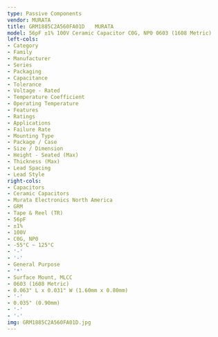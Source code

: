 ```yaml
---
type: Passive Components
vendor: MURATA
title: GRM1885C2A560FA01D　　MURATA
model: 56pF ±1% 100V Ceramic Capacitor C0G, NP0 0603 (1608 Metric)
left-cols:
- Category
- Family
- Manufacturer
- Series
- Packaging 
- Capacitance
- Tolerance
- Voltage - Rated
- Temperature Coefficient
- Operating Temperature
- Features
- Ratings
- Applications
- Failure Rate
- Mounting Type
- Package / Case
- Size / Dimension
- Height - Seated (Max)
- Thickness (Max)
- Lead Spacing
- Lead Style
right-cols:
- Capacitors
- Ceramic Capacitors
- Murata Electronics North America
- GRM
- Tape & Reel (TR) 
- 56pF
- ±1%
- 100V
- C0G, NP0
- -55°C ~ 125°C
- '-'
- '-'
- General Purpose
- '*'
- Surface Mount, MLCC
- 0603 (1608 Metric)
- 0.063" L x 0.031" W (1.60mm x 0.80mm)
- '-'
- 0.035" (0.90mm)
- '-'
- '-'
img: GRM1885C2A560FA01D.jpg
---
```

